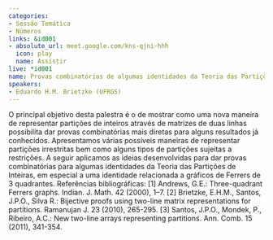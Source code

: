 ```yaml
---
categories:
- Sessão Temática
- Números
links: &id001
- absolute_url: meet.google.com/kns-qjni-hhh
  icon: play
  name: Assistir
live: *id001
name: Provas combinatórias de algumas identidades da Teoria das Partições de Inteiros
speakers:
- Eduardo H.M. Brietzke (UFRGS)
---
```


O principal objetivo desta palestra é o de mostrar como uma nova maneira de representar partições de inteiros através de matrizes de duas linhas possibilita dar provas combinatórias mais diretas para alguns resultados já conhecidos. Apresentamos várias possíveis maneiras de representar partições irrestritas bem como alguns tipos de partições sujeitas a restrições. A seguir aplicamos as ideias desenvolvidas para dar provas combinatórias para algumas identidades da Teoria das Partições de Inteiras, em especial a uma identidade relacionada a gráficos de Ferrers de 3 quadrantes.      Referências bibliográficas:    [1] Andrews, G.E.: Three-quadrant Ferrers graphs. Indian. J. Math. 42 (2000), 1–7.    [2] Brietzke, E.H.M., Santos, J.P.O., Silva R.: Bijective proofs using two-line matrix representations for partitions. Ramanujan J. 23 (2010), 265-295.    [3] Santos, J.P.O., Mondek, P., Ribeiro, A.C.: New two-line arrays representing partitions. Ann. Comb. 15 (2011), 341-354.